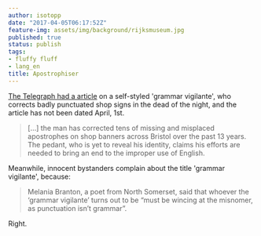 ```yaml
---
author: isotopp
date: "2017-04-05T06:17:52Z"
feature-img: assets/img/background/rijksmuseum.jpg
published: true
status: publish
tags:
- fluffy fluff
- lang_en
title: Apostrophiser
---
```

[The Telegraph had a article](http://www.telegraph.co.uk/news/2017/04/03/revealed-self-styled-grammar-vigilante-corrects-badly-punctuated/?WT.mc_id=tmg_share_tw)
on a self-styled 'grammar vigilante', who corrects badly punctuated shop
signs in the dead of the night, and the article has not been dated April,
1st.

> […] the man has corrected tens of missing and misplaced apostrophes on
> shop banners across Bristol over the past 13 years. The pedant, who is yet
> to reveal his identity, claims his efforts are needed to bring an end to
> the improper use of English.

Meanwhile, innocent bystanders complain about the title 'grammar vigilante', because: 

> Melania Branton, a poet from North Somerset, said that whoever the
> ‘grammar vigilante’ turns out to be “must be wincing at the
> misnomer, as punctuation isn’t grammar”.

Right.

